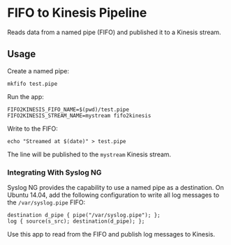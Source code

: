 # FIFO to Kinesis Pipeline

Reads data from a named pipe (FIFO) and published it to a Kinesis stream.

## Usage

Create a named pipe:

```shell
mkfifo test.pipe
```

Run the app:

```shel
FIFO2KINESIS_FIFO_NAME=$(pwd)/test.pipe FIFO2KINESIS_STREAM_NAME=mystream fifo2kinesis
```

Write to the FIFO:

```shell
echo "Streamed at $(date)" > test.pipe
```

The line will be published to the `mystream` Kinesis stream.

### Integrating With Syslog NG

Syslog NG provides the capability to use a named pipe as a destination. On
Ubuntu 14.04, add the following configuration to write all log messages to
the `/var/syslog.pipe` FIFO:

```
destination d_pipe { pipe("/var/syslog.pipe"); };
log { source(s_src); destination(d_pipe); };
```

Use this app to read from the FIFO and publish log messages to Kinesis.
